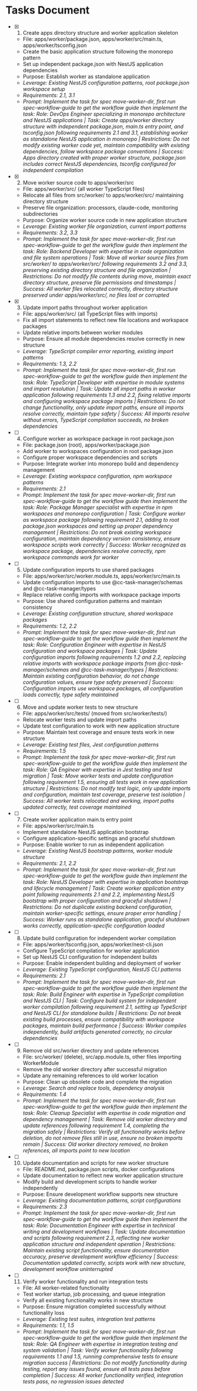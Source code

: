 # Tasks Document

- [x] 1. Create apps directory structure and worker application skeleton
  - File: apps/worker/package.json, apps/worker/src/main.ts, apps/worker/tsconfig.json
  - Create the basic application structure following the monorepo pattern
  - Set up independent package.json with NestJS application dependencies
  - Purpose: Establish worker as standalone application
  - _Leverage: Existing NestJS configuration patterns, root package.json workspace setup_
  - _Requirements: 2.1, 3.1_
  - _Prompt: Implement the task for spec move-worker-dir, first run spec-workflow-guide to get the workflow guide then implement the task: Role: DevOps Engineer specializing in monorepo architecture and NestJS applications | Task: Create apps/worker directory structure with independent package.json, main.ts entry point, and tsconfig.json following requirements 2.1 and 3.1, establishing worker as standalone NestJS application in monorepo | Restrictions: Do not modify existing worker code yet, maintain compatibility with existing dependencies, follow workspace package conventions | Success: Apps directory created with proper worker structure, package.json includes correct NestJS dependencies, tsconfig configured for independent compilation_

- [x] 2. Move worker source code to apps/worker/src
  - File: apps/worker/src/ (all worker TypeScript files)
  - Relocate all files from src/worker/ to apps/worker/src/ maintaining directory structure
  - Preserve file organization: processors, claude-code, monitoring subdirectories
  - Purpose: Organize worker source code in new application structure
  - _Leverage: Existing worker file organization, current import patterns_
  - _Requirements: 3.2, 3.3_
  - _Prompt: Implement the task for spec move-worker-dir, first run spec-workflow-guide to get the workflow guide then implement the task: Role: Backend Developer with expertise in code organization and file system operations | Task: Move all worker source files from src/worker/ to apps/worker/src/ following requirements 3.2 and 3.3, preserving existing directory structure and file organization | Restrictions: Do not modify file contents during move, maintain exact directory structure, preserve file permissions and timestamps | Success: All worker files relocated correctly, directory structure preserved under apps/worker/src/, no files lost or corrupted_

- [x] 3. Update import paths throughout worker application
  - File: apps/worker/src/ (all TypeScript files with imports)
  - Fix all import statements to reflect new file locations and workspace packages
  - Update relative imports between worker modules
  - Purpose: Ensure all module dependencies resolve correctly in new structure
  - _Leverage: TypeScript compiler error reporting, existing import patterns_
  - _Requirements: 1.3, 2.2_
  - _Prompt: Implement the task for spec move-worker-dir, first run spec-workflow-guide to get the workflow guide then implement the task: Role: TypeScript Developer with expertise in module systems and import resolution | Task: Update all import paths in worker application following requirements 1.3 and 2.2, fixing relative imports and configuring workspace package imports | Restrictions: Do not change functionality, only update import paths, ensure all imports resolve correctly, maintain type safety | Success: All imports resolve without errors, TypeScript compilation succeeds, no broken dependencies_

- [ ] 4. Configure worker as workspace package in root package.json
  - File: package.json (root), apps/worker/package.json
  - Add worker to workspaces configuration in root package.json
  - Configure proper workspace dependencies and scripts
  - Purpose: Integrate worker into monorepo build and dependency management
  - _Leverage: Existing workspace configuration, npm workspace patterns_
  - _Requirements: 2.1_
  - _Prompt: Implement the task for spec move-worker-dir, first run spec-workflow-guide to get the workflow guide then implement the task: Role: Package Manager specialist with expertise in npm workspaces and monorepo configuration | Task: Configure worker as workspace package following requirement 2.1, adding to root package.json workspaces and setting up proper dependency management | Restrictions: Do not break existing workspace configuration, maintain dependency version consistency, ensure workspace scripts work correctly | Success: Worker recognized as workspace package, dependencies resolve correctly, npm workspace commands work for worker_

- [ ] 5. Update configuration imports to use shared packages
  - File: apps/worker/src/worker.module.ts, apps/worker/src/main.ts
  - Update configuration imports to use @cc-task-manager/schemas and @cc-task-manager/types
  - Replace relative config imports with workspace package imports
  - Purpose: Use shared configuration patterns and maintain consistency
  - _Leverage: Existing configuration structure, shared workspace packages_
  - _Requirements: 1.2, 2.2_
  - _Prompt: Implement the task for spec move-worker-dir, first run spec-workflow-guide to get the workflow guide then implement the task: Role: Configuration Engineer with expertise in NestJS configuration and workspace packages | Task: Update configuration imports following requirements 1.2 and 2.2, replacing relative imports with workspace package imports from @cc-task-manager/schemas and @cc-task-manager/types | Restrictions: Maintain existing configuration behavior, do not change configuration values, ensure type safety preserved | Success: Configuration imports use workspace packages, all configuration loads correctly, type safety maintained_

- [ ] 6. Move and update worker tests to new structure
  - File: apps/worker/src/tests/ (moved from src/worker/tests/)
  - Relocate worker tests and update import paths
  - Update test configuration to work with new application structure
  - Purpose: Maintain test coverage and ensure tests work in new structure
  - _Leverage: Existing test files, Jest configuration patterns_
  - _Requirements: 1.5_
  - _Prompt: Implement the task for spec move-worker-dir, first run spec-workflow-guide to get the workflow guide then implement the task: Role: QA Engineer with expertise in Jest testing and test migration | Task: Move worker tests and update configuration following requirement 1.5, ensuring all tests work in new application structure | Restrictions: Do not modify test logic, only update imports and configuration, maintain test coverage, preserve test isolation | Success: All worker tests relocated and working, import paths updated correctly, test coverage maintained_

- [ ] 7. Create worker application main.ts entry point
  - File: apps/worker/src/main.ts
  - Implement standalone NestJS application bootstrap
  - Configure application-specific settings and graceful shutdown
  - Purpose: Enable worker to run as independent application
  - _Leverage: Existing NestJS bootstrap patterns, worker module structure_
  - _Requirements: 2.1, 2.2_
  - _Prompt: Implement the task for spec move-worker-dir, first run spec-workflow-guide to get the workflow guide then implement the task: Role: NestJS Developer with expertise in application bootstrap and lifecycle management | Task: Create worker application entry point following requirements 2.1 and 2.2, implementing NestJS bootstrap with proper configuration and graceful shutdown | Restrictions: Do not duplicate existing backend configuration, maintain worker-specific settings, ensure proper error handling | Success: Worker runs as standalone application, graceful shutdown works correctly, application-specific configuration loaded_

- [ ] 8. Update build configuration for independent worker compilation
  - File: apps/worker/tsconfig.json, apps/worker/nest-cli.json
  - Configure TypeScript compilation for worker application
  - Set up NestJS CLI configuration for independent builds
  - Purpose: Enable independent building and deployment of worker
  - _Leverage: Existing TypeScript configuration, NestJS CLI patterns_
  - _Requirements: 2.1_
  - _Prompt: Implement the task for spec move-worker-dir, first run spec-workflow-guide to get the workflow guide then implement the task: Role: Build Engineer with expertise in TypeScript compilation and NestJS CLI | Task: Configure build system for independent worker compilation following requirement 2.1, setting up TypeScript and NestJS CLI for standalone builds | Restrictions: Do not break existing build processes, ensure compatibility with workspace packages, maintain build performance | Success: Worker compiles independently, build artifacts generated correctly, no circular dependencies_

- [ ] 9. Remove old src/worker directory and update references
  - File: src/worker/ (delete), src/app.module.ts, other files importing WorkerModule
  - Remove the old worker directory after successful migration
  - Update any remaining references to old worker location
  - Purpose: Clean up obsolete code and complete the migration
  - _Leverage: Search and replace tools, dependency analysis_
  - _Requirements: 1.4_
  - _Prompt: Implement the task for spec move-worker-dir, first run spec-workflow-guide to get the workflow guide then implement the task: Role: Cleanup Specialist with expertise in code migration and dependency management | Task: Remove old worker directory and update references following requirement 1.4, completing the migration safely | Restrictions: Verify all functionality works before deletion, do not remove files still in use, ensure no broken imports remain | Success: Old worker directory removed, no broken references, all imports point to new location_

- [ ] 10. Update documentation and scripts for new worker structure
  - File: README.md, package.json scripts, docker configurations
  - Update documentation to reflect new worker application structure
  - Modify build and development scripts to handle worker independently
  - Purpose: Ensure development workflow supports new structure
  - _Leverage: Existing documentation patterns, script configurations_
  - _Requirements: 2.3_
  - _Prompt: Implement the task for spec move-worker-dir, first run spec-workflow-guide to get the workflow guide then implement the task: Role: Documentation Engineer with expertise in technical writing and development workflows | Task: Update documentation and scripts following requirement 2.3, reflecting new worker application structure and independent operation | Restrictions: Maintain existing script functionality, ensure documentation accuracy, preserve development workflow efficiency | Success: Documentation updated correctly, scripts work with new structure, development workflow uninterrupted_

- [ ] 11. Verify worker functionality and run integration tests
  - File: All worker-related functionality
  - Test worker startup, job processing, and queue integration
  - Verify all existing functionality works in new structure
  - Purpose: Ensure migration completed successfully without functionality loss
  - _Leverage: Existing test suites, integration test patterns_
  - _Requirements: 1.1, 1.5_
  - _Prompt: Implement the task for spec move-worker-dir, first run spec-workflow-guide to get the workflow guide then implement the task: Role: QA Engineer with expertise in integration testing and system validation | Task: Verify worker functionality following requirements 1.1 and 1.5, running comprehensive tests to ensure migration success | Restrictions: Do not modify functionality during testing, report any issues found, ensure all tests pass before completion | Success: All worker functionality verified, integration tests pass, no regression issues detected_